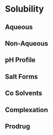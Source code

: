 # Solubility

## Aqueous

## Non-Aqueous

## pH Profile

## Salt Forms

## Co Solvents

## Complexation

## Prodrug

